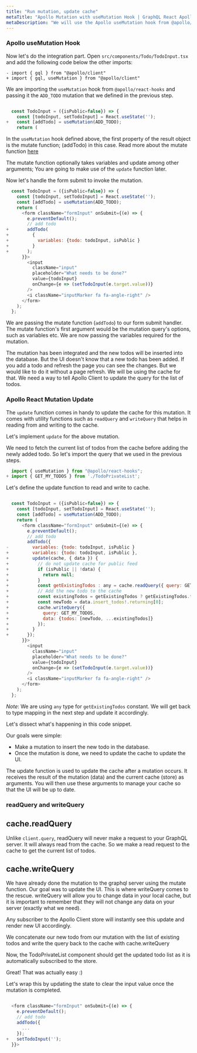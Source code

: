 ```yaml
---
title: "Run mutation, update cache"
metaTitle: "Apollo Mutation with useMutation Hook | GraphQL React Apollo Typescript Tutorial"
metaDescription: "We will use the Apollo useMutation hook from @apollo/react-hooks in React app as an example to insert new data and update cache locally using readQuery and writeQuery."
---
```


### Apollo useMutation Hook

Now let's do the integration part. Open `src/components/Todo/TodoInput.tsx` and add the following code below the other imports:

```javscript
- import { gql } from "@apollo/client"
+ import { gql, useMutation } from "@apollo/client"
```

We are importing the `useMutation` hook from `@apollo/react-hooks` and passing it the `ADD_TODO` mutation that we defined in the previous step.

```javascript

  const TodoInput = ({isPublic=false}) => {
    const [todoInput, setTodoInput] = React.useState('');
+   const [addTodo] = useMutation(ADD_TODO);
    return (

```

In the `useMutation` hook defined above, the first property of the result object is the mutate function; (addTodo) in this case. Read more about the mutate function [here](https://www.apollographql.com/docs/react/data/mutations/)

The mutate function optionally takes variables and update among other arguments; You are going to make use of the `update` function later.

Now let's handle the form submit to invoke the mutation.

```javascript
  const TodoInput = ({isPublic=false}) => {
    const [todoInput, setTodoInput] = React.useState('');
    const [addTodo] = useMutation(ADD_TODO);
    return (
      <form className="formInput" onSubmit={(e) => {
        e.preventDefault();
        // add todo
+       addTodo(
+         {
+           variables: {todo: todoInput, isPublic }
+         }
+       );
      }}>
        <input
          className="input"
          placeholder="What needs to be done?"
          value={todoInput}
          onChange={e => (setTodoInput(e.target.value))}
        />
        <i className="inputMarker fa fa-angle-right" />
      </form>
    );
  };

```

We are passing the mutate function (`addTodo`) to our form submit handler.
The mutate function's first argument would be the mutation query's options, such as variables etc. We are now passing the variables required for the mutation.

The mutation has been integrated and the new todos will be inserted into the database. But the UI doesn't know that a new todo has been added. If you add a todo and refresh the page you can see the changes. But we would like to do it without a page refresh. We will be using the cache for that.
We need a way to tell Apollo Client to update the query for the list of todos.

### Apollo React Mutation Update

The `update` function comes in handy to update the cache for this mutation. It comes with utility functions such as `readQuery` and `writeQuery` that helps in reading from and writing to the cache.

Let's implement `update` for the above mutation.

We need to fetch the current list of todos from the cache before adding the newly added todo. So let's import the query that we used in the previous steps.

```javascript
  import { useMutation } from "@apollo/react-hooks";
+ import { GET_MY_TODOS } from './TodoPrivateList';
```

Let's define the update function to read and write to cache.

```javascript

  const TodoInput = ({isPublic=false}) => {
    const [todoInput, setTodoInput] = React.useState('');
    const [addTodo] = useMutation(ADD_TODO);
    return (
      <form className="formInput" onSubmit={(e) => {
        e.preventDefault();
        // add todo
        addTodo({
-         variables: {todo: todoInput, isPublic }
+         variables: {todo: todoInput, isPublic },
+         update(cache, { data }) {
+           // do not update cache for public feed
+           if (isPublic || !data) {
+             return null;
+           }
+           const getExistingTodos : any = cache.readQuery({ query: GET_MY_TODOS });
+           // Add the new todo to the cache
+           const existingTodos = getExistingTodos ? getExistingTodos.todos : [];
+           const newTodo = data.insert_todos!.returning[0];
+           cache.writeQuery({
+             query: GET_MY_TODOS,
+             data: {todos: [newTodo, ...existingTodos]}
+           });
+         }
+       });
      }}>
        <input
          className="input"
          placeholder="What needs to be done?"
          value={todoInput}
          onChange={e => (setTodoInput(e.target.value))}
        />
        <i className="inputMarker fa fa-angle-right" />
      </form>
    );
  };

```

_Note_: We are using `any` type for `getExistingTodos` constant. We will get back to type mapping in the next step and update it accordingly.

Let's dissect what's happening in this code snippet.

Our goals were simple:

- Make a mutation to insert the new todo in the database.
- Once the mutation is done, we need to update the cache to update the UI.

The update function is used to update the cache after a mutation occurs.
It receives the result of the mutation (data) and the current cache (store) as arguments. You will then use these arguments to manage your cache so that the UI will be up to date.

### readQuery and writeQuery

## cache.readQuery

Unlike `client.query`, readQuery will never make a request to your GraphQL server. It will always read from the cache. So we make a read request to the cache to get the current list of todos.

## cache.writeQuery

We have already done the mutation to the graphql server using the mutate function. Our goal was to update the UI. This is where writeQuery comes to the rescue. writeQuery will allow you to change data in your local cache, but it is important to remember that they will not change any data on your server (exactly what we need).

Any subscriber to the Apollo Client store will instantly see this update and render new UI accordingly.

We concatenate our new todo from our mutation with the list of existing todos and write the query back to the cache with cache.writeQuery

Now, the TodoPrivateList component should get the updated todo list as it is automatically subscribed to the store.

Great! That was actually easy :)

Let's wrap this by updating the state to clear the input value once the mutation is completed.

```javascript

  <form className="formInput" onSubmit={(e) => {
    e.preventDefault();
    // add todo
    addTodo({
      ...
    });
+   setTodoInput('');
  }}>
```
